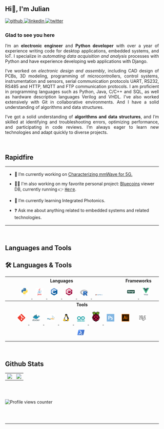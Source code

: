 ## Hi👋, I'm Julian  

<!--
https://profilinator.rishav.dev/
-->

<!--
**JuliansCastro/JuliansCastro** is a ✨ _special_ ✨ repository because its `README.md` (this file) appears on your GitHub profile.

Here are some ideas to get you started:

- 🔭 I’m currently working on ...
- 🌱 I’m currently learning ...
- 👯 I’m looking to collaborate on ...
- 🤔 I’m looking for help with ...
- 💬 Ask me about ...
- 📫 How to reach me: ...
- 😄 Pronouns: ...
- ⚡ Fun fact: ...
-->

<a href="https://github.com/JuliansCastro" target="_blank">
<img src=https://img.shields.io/badge/github-%2324292e.svg?&style=for-the-badge&logo=github&logoColor=white alt=github style="margin-bottom: 5px;" />
</a>

<a href="https://linkedin.com/in/julianscastro" target="_blank">
<img src=https://img.shields.io/badge/linkedin-%231E77B5.svg?&style=for-the-badge&logo=linkedin&logoColor=white alt=linkedin style="margin-bottom: 5px;" />
</a>
<!--
<a href="https://instagram.com/julianscastro" target="_blank">
<img src=https://img.shields.io/badge/instagram-%23000000.svg?&style=for-the-badge&logo=instagram&logoColor=white alt=instagram style="margin-bottom: 5px;" />
</a>
-->
<a href="https://twitter.com/julianscastrop" target="_blank">
<img src=https://img.shields.io/badge/twitter-%2300acee.svg?&style=for-the-badge&logo=twitter&logoColor=white alt=twitter style="margin-bottom: 5px;" />
</a>

### Glad to see you here  

<p align="justify">
I’m an <strong>electronic engineer</strong> and <strong>Python developer</strong> with over a year of experience writing code for desktop applications, embedded systems, and IoT. I specialize in <em>automating data acquisition and analysis</em> processes with Python and have experience developing web applications with Django.
</p>
<p align="justify">
I’ve worked on <em>electronic design and assembly</em>, including CAD design of PCBs, 3D modeling, programming of microcontrollers, control systems, instrumentation and sensors, serial communication protocols UART, RS232, RS485 and HTTP, MQTT and FTP communication protocols. I am proficient in programming languages such as Python, Java, C/C++ and SQL, as well as hardware description languages Verilog and VHDL. I’ve also worked extensively with Git in collaborative environments. And I have a solid understanding of algorithms and data structures.
</p>
<p align="justify">
I’ve got a solid understanding of <strong>algorithms and data structures</strong>, and I’m skilled at identifying and troubleshooting errors, optimizing performance, and participating in code reviews. I’m always eager to learn new technologies and adapt quickly to diverse projects.
</p>

<!--
who has turned years of freelancing into a full-time career. Being a full-stack allows me to not only develop client-facing apps and websites but also develop it with cutting edge backend support.

I specialize in building robust backends that do all the heavy lifting for your app or website. I love designing systems that are light yet powerful, distributed yet synchronized and beautiful yet effective. I also frequently blog about the world behind the screen which involves system designs, databases, security, servers, optimization and also promising technologies like Blockchain and PWAs.
-->
  
<br />

## Rapidfire  

<table><tr>

<td valign="top" width="50%">

- 🔭 I’m currently working on [Characterizing mmWave for 5G.](https://github.com/JuliansCastro/mmWave_5G_characterization) 

- 🧑‍💼 I'm also working on my favorite personal project: [Bluecoins](https://github.com/JuliansCastro/BluecoinsWeb) viewer DB, currently running 👉 [<kbd>Here</kbd>](http://3.143.0.167/).
  
- 🌱 I’m currently learning Integrated Photonics. 
  
- ❓ Ask me about anything related to embedded systems and related technologies.

<!--
- ⚡ Fun fact: I keep night shift switched on at all times
-->

</td>
<!--
<td valign="top" width="50%">
<div align="center">
<img src="https://rishavanand.github.io/static/images/greetings.gif" align="center" style="width: 100%" />
</div>  
</td>
-->
</tr></table>

<br />


## Languages and Tools

<p align="center">
<!--
<a href="https://www.w3schools.com/css/" target="_blank"><img style="margin: 10px; width: 25px; height=auto" src="https://profilinator.rishav.dev/skills-assets/css3-original-wordmark.svg" alt="CSS3" height="25" /></a>  
<a href="https://en.wikipedia.org/wiki/HTML5" target="_blank"><img style="margin: 10px; width: 25px; height=auto" src="https://profilinator.rishav.dev/skills-assets/html5-original-wordmark.svg" alt="HTML5" height="25" /></a>  
<a href="https://www.javascript.com/" target="_blank"><img style="margin: 10px; width: 25px; height=auto" src="https://profilinator.rishav.dev/skills-assets/javascript-original.svg" alt="JavaScript" height="25" /></a>
<a href="https://www.elastic.co/" target="_blank"><img style="margin: 10px; width: 25px; height=auto" src="https://profilinator.rishav.dev/skills-assets/elasticsearch.png" alt="Elastic Search" height="25" /></a>
<a href="https://sass-lang.com/" target="_blank"><img style="margin: 10px; width: 25px; height=auto" src="https://profilinator.rishav.dev/skills-assets/sass-original.svg" alt="Sass" height="25" /></a> 
-->
</p>

## 🛠️ Languages & Tools

<table>
    <tr>
        <th align="center">Languages</th>
        <th align="center">Frameworks</th>
    </tr>
    <tr>
        <td align="center">
            <a href="https://www.python.org/" target="_blank">
                <img style="margin: 10px; width: 25px; height=auto" src="https://raw.githubusercontent.com/JuliansCastro/AssetsJuliansCastro/refs/heads/main/skills-assets/python-original.svg" alt="Python"  />
            </a>
            <a href="https://www.java.com/" target="_blank">
                <img style="margin: 10px; width: 25px; height=auto" src="https://raw.githubusercontent.com/JuliansCastro/AssetsJuliansCastro/refs/heads/main/skills-assets/java-original-wordmark.svg" alt="Java"  />
            </a>
            <a href="https://www.cprogramming.com/" target="_blank">
                <img style="margin: 10px; width: 25px; height=auto" src="https://raw.githubusercontent.com/JuliansCastro/AssetsJuliansCastro/refs/heads/main/skills-assets/c-original.svg" alt="C"  />
            </a>
            <a href="https://www.cplusplus.com/" target="_blank">
                <img style="margin: 10px; width: 25px; height=auto" style="margin: 10px; width: 25px; height=auto" src="https://raw.githubusercontent.com/JuliansCastro/AssetsJuliansCastro/refs/heads/main/skills-assets/cplusplus-original.svg" alt="C++"  />
            </a>
            <a href="https://www.r-project.org/" target="_blank">
                <img style="margin: 10px; width: 25px; height=auto" src="https://raw.githubusercontent.com/JuliansCastro/AssetsJuliansCastro/refs/heads/main/skills-assets/r.svg" alt="R"  />
            </a>
            <a href="https://www.mathworks.com/products/matlab.html" target="_blank">
                <img style="margin: 10px; width: 25px; height=auto" src="https://raw.githubusercontent.com/JuliansCastro/AssetsJuliansCastro/refs/heads/main/skills-assets/matlab.svg" alt="Matlab"  />
            </a>
        </td>
        <td align="center">
            <a href="https://www.djangoproject.com/" target="_blank">
                <img style="margin: 10px; width: 25px; height=auto" src="https://raw.githubusercontent.com/JuliansCastro/AssetsJuliansCastro/refs/heads/main/skills-assets/django-original.svg" alt="Django"  />
            </a>
            <a href="https://vuejs.org/" target="_blank">
                <img style="margin: 10px; width: 25px; height=auto" src="https://raw.githubusercontent.com/JuliansCastro/AssetsJuliansCastro/refs/heads/main/skills-assets/vuejs-original-wordmark.svg" alt="Vue.js"  />
            </a>
        </td>
    </tr>
    <tr>
        <th colspan="2" align="center">Tools</th>
    </tr>
    <tr>
        <td colspan="2" align="center"><!--rowspan="2"-->
        <a href="https://github.com/" target="_blank">
            <img style="margin: 10px; width: 25px; height=auto" src="https://raw.githubusercontent.com/JuliansCastro/AssetsJuliansCastro/refs/heads/main/skills-assets/git-scm-icon.svg" alt="Git"  />
        </a>
        <a href="https://www.docker.com/" target="_blank">
            <img style="margin: 10px; width: 25px; height=auto" src="https://raw.githubusercontent.com/JuliansCastro/AssetsJuliansCastro/refs/heads/main/skills-assets/docker-original-wordmark.svg" alt="Docker"  />
        </a>
        <a href="https://www.mysql.com/" target="_blank">
            <img style="margin: 10px; width: 25px; height=auto" src="https://raw.githubusercontent.com/JuliansCastro/AssetsJuliansCastro/refs/heads/main/skills-assets/mysql-original-wordmark.svg" alt="MySQL"  />
        </a>
        <a href="https://www.linux.org/" target="_blank">
            <img style="margin: 10px; width: 25px; height=auto" src="https://raw.githubusercontent.com/JuliansCastro/AssetsJuliansCastro/refs/heads/main/skills-assets/linux-original.svg" alt="Linux"  />
        </a>
        <a href="https://www.arduino.cc/" target="_blank">
            <img style="margin: 10px; width: 25px; height=auto" src="https://raw.githubusercontent.com/JuliansCastro/AssetsJuliansCastro/refs/heads/main/skills-assets/arduino.png" alt="Arduino"  />
        </a>
        <a href="https://www.raspberrypi.org/" target="_blank">
            <img style="margin: 10px; width: 25px; height=auto" src="https://raw.githubusercontent.com/JuliansCastro/AssetsJuliansCastro/refs/heads/main/skills-assets/raspberrypi.png" alt="Raspberry Pi"  />
        </a>
        <a href="https://www.adobe.com/in/products/photoshop.html" target="_blank">
            <img style="margin: 10px; width: 25px; height=auto" src="https://raw.githubusercontent.com/JuliansCastro/AssetsJuliansCastro/refs/heads/main/skills-assets/photoshop-plain.svg" alt="Photoshop" height="25" /></a>
        <a href="https://www.adobe.com/in/products/illustrator.html" target="_blank">
            <img style="margin: 10px; width: 25px; height=auto" src="https://raw.githubusercontent.com/JuliansCastro/AssetsJuliansCastro/refs/heads/main/skills-assets/adobe_illustrator-icon.svg" alt="Illustrator" height="25" /></a>&nbsp;&nbsp;  
        <a href="https://www.latex-project.org/" target="_blank"><img style="margin: 10px; width: 25px; height=auto" src="https://raw.githubusercontent.com/JuliansCastro/AssetsJuliansCastro/refs/heads/main/skills-assets/latex.png" alt="LaTeX" height="25" /></a>
        <a href="https://docs.microsoft.com/en-us/powershell/" target="_blank">
            <img style="margin: 10px; width: 25px; height=auto" src="https://raw.githubusercontent.com/JuliansCastro/AssetsJuliansCastro/refs/heads/main/skills-assets/powershell.png" alt="PowerShell" height="25" /></a>&nbsp;&nbsp;  
        </td>
    </tr>
</table>


<br />  

## Github Stats  

<table><tr><td valign="top" width="50%">

<img src="https://github-readme-stats.vercel.app/api?username=JuliansCastro&show_icons=true&count_private=true&hide_border=true" align="left" style="width: 100%" />

</td><td valign="top" width="50%">

<img src="https://github-readme-stats.vercel.app/api/top-langs/?username=JuliansCastro&hide_border=true&layout=compact" align="left" style="width: 100%" />

</td></tr></table>  

<br />  

<br />  

![Profile views counter](https://komarev.com/ghpvc/?username=JuliansCastro&&style=flat-square)  
  
<br />  

<br />



----

<!--
<div align="center">Generated using <a href="https://profilinator.rishav.dev/" target="_blank">Github Profilinator</a></div>
-->
